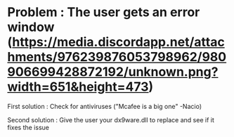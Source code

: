 # Problem : The user gets an error window (https://media.discordapp.net/attachments/976239876053798962/980906699428872192/unknown.png?width=651&height=473)

First solution : Check for antiviruses ("Mcafee is a big one" -Nacio)

Second solution : Give the user your dx9ware.dll to replace and see if it fixes the issue
